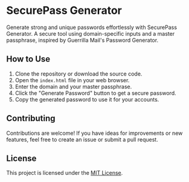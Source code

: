 # SecurePass Generator

Generate strong and unique passwords effortlessly with SecurePass Generator. A secure tool using domain-specific inputs and a master passphrase, inspired by Guerrilla Mail's Password Generator.

## How to Use

1. Clone the repository or download the source code.
2. Open the `index.html` file in your web browser.
3. Enter the domain and your master passphrase.
4. Click the "Generate Password" button to get a secure password.
5. Copy the generated password to use it for your accounts.

## Contributing

Contributions are welcome! If you have ideas for improvements or new features, feel free to create an issue or submit a pull request.

## License

This project is licensed under the [MIT License](LICENSE).
